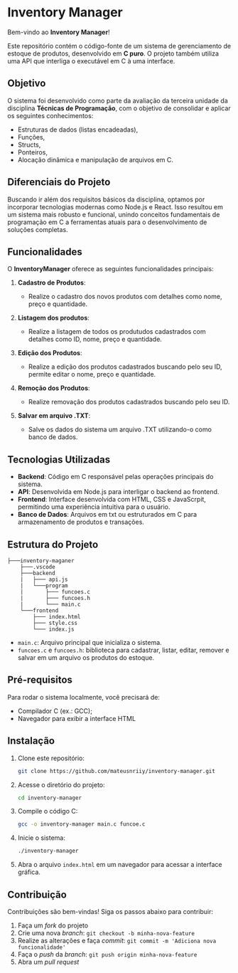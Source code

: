 # Inventory Manager

Bem-vindo ao **Inventory Manager**!  

Este repositório contém o código-fonte de um sistema de gerenciamento de estoque de produtos, desenvolvido em **C puro**. O projeto também utiliza uma API que interliga o executável em C à uma interface.  

## Objetivo

O sistema foi desenvolvido como parte da avaliação da terceira unidade da disciplina **Técnicas de Programação**, com o objetivo de consolidar e aplicar os seguintes conhecimentos:
- Estruturas de dados (listas encadeadas),
- Funções,
- Structs,
- Ponteiros,
- Alocação dinâmica e manipulação de arquivos em C.

## Diferenciais do Projeto

Buscando ir além dos requisitos básicos da disciplina, optamos por incorporar tecnologias modernas como Node.js e React. Isso resultou em um sistema mais robusto e funcional, unindo conceitos fundamentais de programação em C a ferramentas atuais para o desenvolvimento de soluções completas.

## Funcionalidades

O **InventoryManager** oferece as seguintes funcionalidades principais:

1. **Cadastro de Produtos**:
   - Realize o cadastro dos novos produtos com detalhes como nome, preço e quantidade.

2. **Listagem dos produtos**:
   - Realize a listagem de todos os produtudos cadastrados com detalhes como ID, nome, preço e quantidade.
 
4. **Edição dos Produtos**:
   - Realize a edição dos produtos cadastrados buscando pelo seu ID, permite editar o nome, preço e quantidade.
     
5. **Remoção dos Produtos**:
   - Realize removação dos produtos cadastrados buscando pelo seu ID.
     
6. **Salvar em arquivo .TXT**:
   - Salve os dados do sistema um arquivo .TXT utilizando-o como banco de dados.
     
## Tecnologias Utilizadas

- **Backend**: Código em C responsável pelas operações principais do sistema.
- **API**: Desenvolvida em Node.js para interligar o backend ao frontend.
- **Frontend**: Interface desenvolvida com HTML, CSS e JavaScrpit, permitindo uma experiência intuitiva para o usuário.
- **Banco de Dados**: Arquivos em txt ou estruturados em C para armazenamento de produtos e transações.

## Estrutura do Projeto

```
├───inventory-maganer
    ├───.vscode
    ├───backend
    |   ├─── api.js
    |   └───program
    |       ├─── funcoes.c
    |       ├─── funcoes.h
    |       └─── main.c
    └───frontend
        ├─── index.html
        ├─── style.css
        └─── index.js
```
- `main.c`: Arquivo principal que inicializa o sistema.
- `funcoes.c` e `funcoes.h`: biblioteca para cadastrar, listar, editar, remover e salvar em um arquivo os produtos do estoque.

## Pré-requisitos

Para rodar o sistema localmente, você precisará de:

- Compilador C (ex.: GCC);
- Navegador para exibir a interface HTML

## Instalação

1. Clone este repositório:

    ```bash
    git clone https://github.com/mateusnriiy/inventory-manager.git
    ```

2. Acesse o diretório do projeto:

    ```bash
    cd inventory-manager
    ```

3. Compile o código C:

    ```bash
    gcc -o inventory-manager main.c funcoe.c
    ```

4. Inicie o sistema:

    ```bash
    ./inventory-manager
    ```

5. Abra o arquivo `index.html` em um navegador para acessar a interface gráfica.


## Contribuição

Contribuições são bem-vindas! Siga os passos abaixo para contribuir:

1. Faça um _fork_ do projeto
2. Crie uma nova _branch_: `git checkout -b minha-nova-feature`
3. Realize as alterações e faça _commit_: `git commit -m 'Adiciona nova funcionalidade'`
4. Faça o _push_ da _branch_: `git push origin minha-nova-feature`
5. Abra um _pull request_
